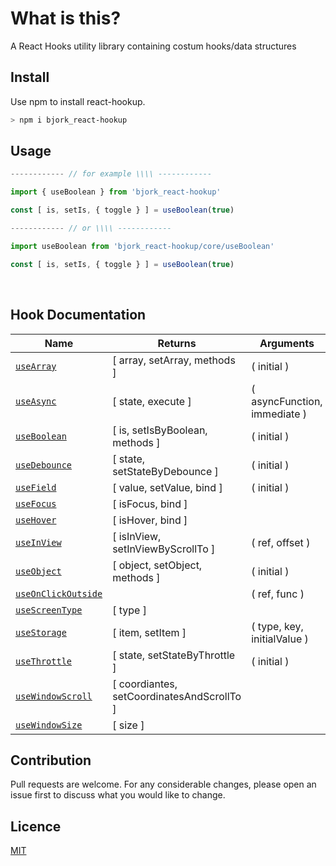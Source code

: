# What is this?
A React Hooks utility library containing costum hooks/data structures

## Install
Use npm to install react-hookup.
```bash
> npm i bjork_react-hookup
```

## Usage

```js
------------ // for example \\\\ ------------

import { useBoolean } from 'bjork_react-hookup'

const [ is, setIs, { toggle } ] = useBoolean(true)

------------ // or \\\\ ------------

import useBoolean from 'bjork_react-hookup/core/useBoolean'

const [ is, setIs, { toggle } ] = useBoolean(true)

```
<br>

## Hook Documentation

| Name                                    | Returns                                    | Arguments                               |
| --------------------------------------- | ------------------------------------------ | --------------------------------------- |
| [`useArray`]()                          | [ array, setArray, methods ]               | ( initial )                             |
| [`useAsync`]()                          | [ state, execute ]                         | ( asyncFunction, immediate )            |
| [`useBoolean`]()                        | [ is, setIsByBoolean, methods ]            | ( initial )                             |
| [`useDebounce`]()                       | [ state, setStateByDebounce ]              | ( initial )                             |
| [`useField`]()                          | [ value, setValue, bind ]                  | ( initial )                             |
| [`useFocus`]()                          | [ isFocus, bind ]                          |                                         |
| [`useHover`]()                          | [ isHover, bind ]                          |                                         |
| [`useInView`]()                         | [ isInView, setInViewByScrollTo ]          | ( ref, offset )                         |
| [`useObject`]()                         | [ object, setObject, methods ]             | ( initial )                             |
| [`useOnClickOutside`]()                 |                                            | ( ref, func )                           |
| [`useScreenType`]()                     | [ type ]                                   |                                         |
| [`useStorage`]()                        | [ item, setItem ]                          | ( type, key, initialValue )             |
| [`useThrottle`]()                       | [ state, setStateByThrottle ]              | ( initial )                             |
| [`useWindowScroll`]()                   | [ coordiantes, setCoordinatesAndScrollTo ] |                                         |
| [`useWindowSize`]()                     | [ size ]                                   |                                         |


## Contribution
Pull requests are welcome. For any considerable changes, please open an issue first to discuss what you would like to change.<br>

## Licence
[MIT](https://github.com/EmilEinarsen/bjork_react-hookup/blob/master/LICENSE)












